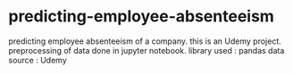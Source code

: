# predicting-employee-absenteeism

predicting employee absenteeism of a company.
this is an Udemy project.
preprocessing of data done in jupyter notebook.
library used : pandas
data source : Udemy